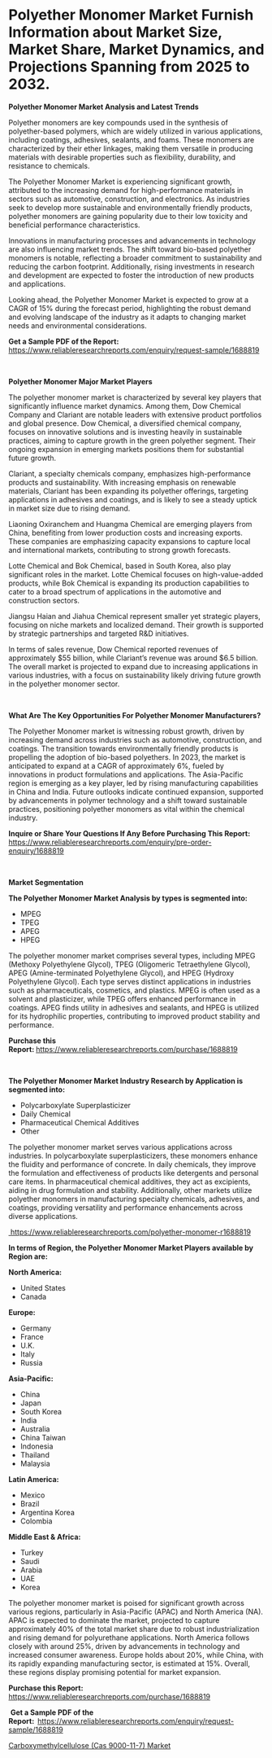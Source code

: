 <p><h1>Polyether Monomer Market Furnish Information about Market Size, Market Share, Market Dynamics, and Projections Spanning from 2025 to 2032.</h1></p><p><strong>Polyether Monomer Market Analysis and Latest Trends</strong></p>
<p><p>Polyether monomers are key compounds used in the synthesis of polyether-based polymers, which are widely utilized in various applications, including coatings, adhesives, sealants, and foams. These monomers are characterized by their ether linkages, making them versatile in producing materials with desirable properties such as flexibility, durability, and resistance to chemicals.</p><p>The Polyether Monomer Market is experiencing significant growth, attributed to the increasing demand for high-performance materials in sectors such as automotive, construction, and electronics. As industries seek to develop more sustainable and environmentally friendly products, polyether monomers are gaining popularity due to their low toxicity and beneficial performance characteristics.</p><p>Innovations in manufacturing processes and advancements in technology are also influencing market trends. The shift toward bio-based polyether monomers is notable, reflecting a broader commitment to sustainability and reducing the carbon footprint. Additionally, rising investments in research and development are expected to foster the introduction of new products and applications.</p><p>Looking ahead, the Polyether Monomer Market is expected to grow at a CAGR of 15% during the forecast period, highlighting the robust demand and evolving landscape of the industry as it adapts to changing market needs and environmental considerations.</p></p>
<p><strong>Get a Sample PDF of the Report:&nbsp;</strong> <a href="https://www.reliableresearchreports.com/enquiry/request-sample/1688819?utm_campaign=2224&utm_medium=2&utm_source=Github&utm_content=ia&utm_term=26032025&utm_id=polyether-monomer">https://www.reliableresearchreports.com/enquiry/request-sample/1688819</a></p>
<p>&nbsp;</p>
<p><strong>Polyether Monomer Major Market Players</strong></p>
<p><p>The polyether monomer market is characterized by several key players that significantly influence market dynamics. Among them, Dow Chemical Company and Clariant are notable leaders with extensive product portfolios and global presence. Dow Chemical, a diversified chemical company, focuses on innovative solutions and is investing heavily in sustainable practices, aiming to capture growth in the green polyether segment. Their ongoing expansion in emerging markets positions them for substantial future growth.</p><p>Clariant, a specialty chemicals company, emphasizes high-performance products and sustainability. With increasing emphasis on renewable materials, Clariant has been expanding its polyether offerings, targeting applications in adhesives and coatings, and is likely to see a steady uptick in market size due to rising demand.</p><p>Liaoning Oxiranchem and Huangma Chemical are emerging players from China, benefiting from lower production costs and increasing exports. These companies are emphasizing capacity expansions to capture local and international markets, contributing to strong growth forecasts.</p><p>Lotte Chemical and Bok Chemical, based in South Korea, also play significant roles in the market. Lotte Chemical focuses on high-value-added products, while Bok Chemical is expanding its production capabilities to cater to a broad spectrum of applications in the automotive and construction sectors.</p><p>Jiangsu Haian and Jiahua Chemical represent smaller yet strategic players, focusing on niche markets and localized demand. Their growth is supported by strategic partnerships and targeted R&D initiatives.</p><p>In terms of sales revenue, Dow Chemical reported revenues of approximately $55 billion, while Clariant’s revenue was around $6.5 billion. The overall market is projected to expand due to increasing applications in various industries, with a focus on sustainability likely driving future growth in the polyether monomer sector.</p></p>
<p>&nbsp;</p>
<p><strong>What Are The Key Opportunities For Polyether Monomer Manufacturers?</strong></p>
<p><p>The Polyether Monomer market is witnessing robust growth, driven by increasing demand across industries such as automotive, construction, and coatings. The transition towards environmentally friendly products is propelling the adoption of bio-based polyethers. In 2023, the market is anticipated to expand at a CAGR of approximately 6%, fueled by innovations in product formulations and applications. The Asia-Pacific region is emerging as a key player, led by rising manufacturing capabilities in China and India. Future outlooks indicate continued expansion, supported by advancements in polymer technology and a shift toward sustainable practices, positioning polyether monomers as vital within the chemical industry.</p></p>
<p><strong>Inquire or Share Your Questions If Any Before Purchasing This Report:</strong> <a href="https://www.reliableresearchreports.com/enquiry/pre-order-enquiry/1688819?utm_campaign=2224&utm_medium=2&utm_source=Github&utm_content=ia&utm_term=26032025&utm_id=polyether-monomer">https://www.reliableresearchreports.com/enquiry/pre-order-enquiry/1688819</a></p>
<p>&nbsp;</p>
<p><strong>Market Segmentation</strong></p>
<p><strong>The Polyether Monomer Market Analysis by types is segmented into:</strong></p>
<p><ul><li>MPEG</li><li>TPEG</li><li>APEG</li><li>HPEG</li></ul></p>
<p><p>The polyether monomer market comprises several types, including MPEG (Methoxy Polyethylene Glycol), TPEG (Oligomeric Tetraethylene Glycol), APEG (Amine-terminated Polyethylene Glycol), and HPEG (Hydroxy Polyethylene Glycol). Each type serves distinct applications in industries such as pharmaceuticals, cosmetics, and plastics. MPEG is often used as a solvent and plasticizer, while TPEG offers enhanced performance in coatings. APEG finds utility in adhesives and sealants, and HPEG is utilized for its hydrophilic properties, contributing to improved product stability and performance.</p></p>
<p><strong>Purchase this Report:&nbsp;</strong><a href="https://www.reliableresearchreports.com/purchase/1688819?utm_campaign=2224&utm_medium=2&utm_source=Github&utm_content=ia&utm_term=26032025&utm_id=polyether-monomer">https://www.reliableresearchreports.com/purchase/1688819</a></p>
<p>&nbsp;</p>
<p><strong>The Polyether Monomer Market Industry Research by Application is segmented into:</strong></p>
<p><ul><li>Polycarboxylate Superplasticizer</li><li>Daily Chemical</li><li>Pharmaceutical Chemical Additives</li><li>Other</li></ul></p>
<p><p>The polyether monomer market serves various applications across industries. In polycarboxylate superplasticizers, these monomers enhance the fluidity and performance of concrete. In daily chemicals, they improve the formulation and effectiveness of products like detergents and personal care items. In pharmaceutical chemical additives, they act as excipients, aiding in drug formulation and stability. Additionally, other markets utilize polyether monomers in manufacturing specialty chemicals, adhesives, and coatings, providing versatility and performance enhancements across diverse applications.</p></p>
<p><a href="https://www.reliableresearchreports.com/polyether-monomer-r1688819?utm_campaign=2224&utm_medium=2&utm_source=Github&utm_content=ia&utm_term=26032025&utm_id=polyether-monomer">&nbsp;https://www.reliableresearchreports.com/polyether-monomer-r1688819</a></p>
<p><strong>In terms of Region, the Polyether Monomer Market Players available by Region are:</strong></p>
<p>
    <p> <strong> North America: </strong>
        <ul>
            <li>United States</li>
            <li>Canada</li>
        </ul>
        </p> 
    <p> <strong> Europe: </strong>
        <ul>
            <li>Germany</li>
            <li>France</li>
            <li>U.K.</li>
            <li>Italy</li>
            <li>Russia</li>
        </ul>
        </p> 
    <p> <strong> Asia-Pacific: </strong>
        <ul>
            <li>China</li>
            <li>Japan</li>
            <li>South Korea</li>
            <li>India</li>
            <li>Australia</li>
            <li>China Taiwan</li>
            <li>Indonesia</li>
            <li>Thailand</li>
            <li>Malaysia</li>
        </ul>
        </p> 
    <p> <strong> Latin America: </strong>
        <ul>
            <li>Mexico</li>
            <li>Brazil</li>
            <li>Argentina Korea</li>
            <li>Colombia</li>
        </ul>
        </p> 
    <p> <strong> Middle East & Africa: </strong>
        <ul>
            <li>Turkey</li>
            <li>Saudi</li>
            <li>Arabia</li>
            <li>UAE</li>
            <li>Korea</li>
        </ul>
    </p>
    </p>
<p><p>The polyether monomer market is poised for significant growth across various regions, particularly in Asia-Pacific (APAC) and North America (NA). APAC is expected to dominate the market, projected to capture approximately 40% of the total market share due to robust industrialization and rising demand for polyurethane applications. North America follows closely with around 25%, driven by advancements in technology and increased consumer awareness. Europe holds about 20%, while China, with its rapidly expanding manufacturing sector, is estimated at 15%. Overall, these regions display promising potential for market expansion.</p></p>
<p><strong>Purchase this Report: </strong><a href="https://www.reliableresearchreports.com/purchase/1688819?utm_campaign=2224&utm_medium=2&utm_source=Github&utm_content=ia&utm_term=26032025&utm_id=polyether-monomer">https://www.reliableresearchreports.com/purchase/1688819</a></p>
<p>&nbsp;<strong>Get a Sample PDF of the Report:&nbsp;&nbsp;</strong><a href="https://www.reliableresearchreports.com/enquiry/request-sample/1688819?utm_campaign=2224&utm_medium=2&utm_source=Github&utm_content=ia&utm_term=26032025&utm_id=polyether-monomer">https://www.reliableresearchreports.com/enquiry/request-sample/1688819</a></p>
<p><strong></strong></p>
<p><p><a href="https://github.com/gerdabatiskzv9/Market-Research-Report-List-1/blob/main/carboxymethylcellulose-cas-9000-11-7-market.md?utm_campaign=2224&utm_medium=2&utm_source=Github&utm_content=ia&utm_term=26032025&utm_id=polyether-monomer">Carboxymethylcellulose (Cas 9000-11-7) Market</a></p></p>
